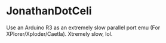 # JonathanDotCeli
Use an Arduino R3 as an extremely slow parallel port emu (For XPlorer/Xploder/Caetla). Xtremely slow, lol.
